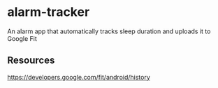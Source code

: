 # alarm-tracker
An alarm app that automatically tracks sleep duration and uploads it to Google Fit

## Resources

https://developers.google.com/fit/android/history
